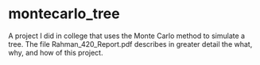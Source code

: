 # montecarlo_tree
A project I did in college that uses the Monte Carlo method to simulate a tree. 
The file Rahman_420_Report.pdf describes in greater detail the what, why, and how of this project. 

